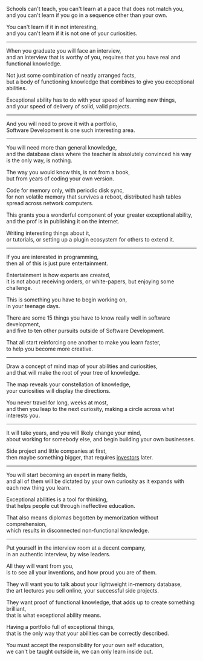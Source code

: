 Schools can't teach, you can't learn at a pace that does not match you,\
and you can't learn if you go in a sequence other than your own.

You can't learn if it in not interesting,\
and you can't learn if it is not one of your curiosities.

---

When you graduate you will face an interview,\
and an interview that is worthy of you, requires that you have real and functional knowledge.

Not just some combination of neatly arranged facts,\
but a body of functioning knowledge that combines to give you exceptional abilities.

Exceptional ability has to do with your speed of learning new things,\
and your speed of delivery of solid, valid projects.

---

And you will need to prove it with a portfolio,\
Software Development is one such interesting area.

---

You will need more than general knowledge,\
and the database class where the teacher is absolutely convinced his way is the only way, is nothing.

The way you would know this, is not from a book,\
but from years of coding your own version.

Code for memory only, with periodic disk sync,\
for non volatile memory that survives a reboot, distributed hash tables spread across network computers.

This grants you a wonderful component of your greater exceptional ability,\
and the prof is in publishing it on the internet.

Writing interesting things about it,\
or tutorials, or setting up a plugin ecosystem for others to extend it.

---

If you are interested in programming,\
then all of this is just pure entertainment.

Entertainment is how experts are created,\
it is not about receiving orders, or white-papers, but enjoying some challenge.

This is something you have to begin working on,\
in your teenage days.

There are some 15 things you have to know really well in software development,\
and five to ten other pursuits outside of Software Development.

That all start reinforcing one another to make you learn faster,\
to help you become more creative.

---

Draw a concept of mind map of your abilities and curiosities,\
and that will make the root of your tree of knowledge.

The map reveals your constellation of knowledge,\
your curiosities will display the directions.

You never travel for long, weeks at most,\
and then you leap to the next curiosity, making a circle across what interests you.

---

It will take years, and you will likely change your mind,\
about working for somebody else, and begin building your own businesses.

Side project and little companies at first,\
then maybe something bigger, that requires [investors](https://www.youtube.com/results?search_query=What+is+a+Startup+Accelerator) later.

---

You will start becoming an expert in many fields,\
and all of them will be dictated by your own curiosity as it expands with each new thing you learn.

Exceptional abilities is a tool for thinking,\
that helps people cut through ineffective education.

That also means diplomas begotten by memorization without comprehension,\
which results in disconnected non-functional knowledge.

---

Put yourself in the interview room at a decent company,\
in an authentic interview, by wise leaders.

All they will want from you,\
is to see all your inventions, and how proud you are of them.

They will want you to talk about your lightweight in-memory database,\
the art lectures you sell online, your successful side projects.

They want proof of functional knowledge, that adds up to create something brilliant,\
that is what exceptional ability means.

Having a portfolio full of exceptional things,\
that is the only way that your abilities can be correctly described.

You must accept the responsibility for your own self education,\
we can't be taught outside in, we can only learn inside out.
